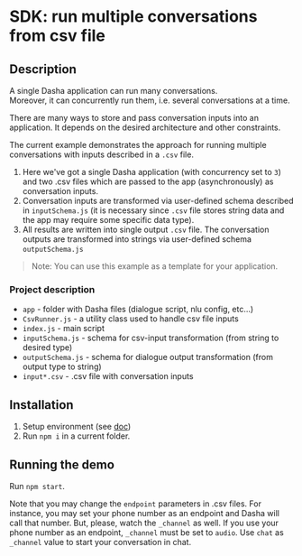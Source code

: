 # SDK: run multiple conversations from csv file

## Description

A single Dasha application can run many conversations.  \
Moreover, it can concurrently run them, i.e. several conversations at a time.

There are many ways to store and pass conversation inputs into an application. 
It depends on the desired architecture and other constraints.

The current example demonstrates the approach for running multiple conversations with inputs described in a `.csv` file.

1. Here we've got a single Dasha application (with concurrency set to `3`) and two .csv files which are passed to the app (asynchronously) as conversation inputs.
2. Conversation inputs are transformed via user-defined schema described in `inputSchema.js` (it is necessary since `.csv` file stores string data and the app may require some specific data type).
3. All results are written into single output `.csv` file. The conversation outputs are transformed into strings via user-defined schema `outputSchema.js`

> Note: You can use this example as a template for your application.

### Project description
- `app` - folder with Dasha files (dialogue script, nlu config, etc...)
- `CsvRunner.js` - a utility class used to handle csv file inputs
- `index.js` - main script
- `inputSchema.js` - schema for csv-input transformation (from string to desired type)
- `outputSchema.js` - schema for dialogue output transformation (from output type to string)
- `input*.csv` - .csv file with conversation inputs

## Installation

1. Setup environment (see [doc](https://docs.dasha.ai/en-us/default/setup-enviroment/))
1. Run `npm i` in a current folder.

## Running the demo

Run `npm start`.

Note that you may change the `endpoint` parameters in .csv files. For instance, you may set your phone number as an endpoint and Dasha will call that number. But, please, watch the `_channel` as well. If you use your phone number as an endpoint, `_channel` must be set to `audio`. Use `chat`  as  `_channel`  value to start your conversation in chat.
